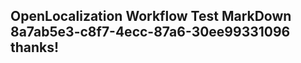 <properties
ms.topic="hero-topic"
ms.test1="hero-topic"
ms.test2="test"/>


## OpenLocalization Workflow Test MarkDown 8a7ab5e3-c8f7-4ecc-87a6-30ee99331096 thanks!



<!--HONumber=Sep16_HO1-->


